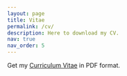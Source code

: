 ```yaml
---
layout: page
title: Vitae
permalink: /cv/
description: Here to download my CV.
nav: true
nav_order: 5
---
```


<!-- ![CV of Huanzhuo Wu](/assets/pdf/CV_huanzhuowu.pdf){: width="250" } -->

Get my [Curriculum Vitae](/assets/pdf/CV_huanzhuowu.pdf) in PDF format.

<object data="/assets/pdf/CV_huanzhuowu.pdf" width="1000" height="1000" type='application/pdf'></object>